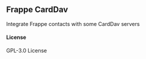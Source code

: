 ## Frappe CardDav

Integrate Frappe contacts with some CardDav servers

#### License

GPL-3.0 License